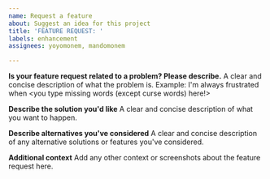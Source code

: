 ```yaml
---
name: Request a feature
about: Suggest an idea for this project
title: 'FEATURE REQUEST: '
labels: enhancement
assignees: yoyomonem, mandomonem

---
```


**Is your feature request related to a problem? Please describe.**
A clear and concise description of what the problem is. Example: I'm always frustrated when <you type missing words (except curse words) here!>

**Describe the solution you'd like**
A clear and concise description of what you want to happen.

**Describe alternatives you've considered**
A clear and concise description of any alternative solutions or features you've considered.

**Additional context**
Add any other context or screenshots about the feature request here.
